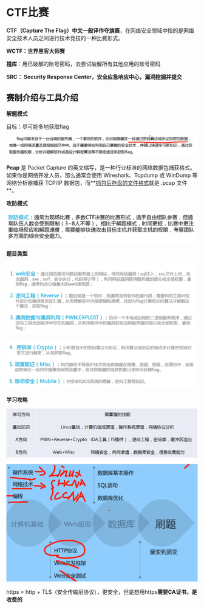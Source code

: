 # CTF比赛

**CTF（Capture The Flag）中文一般译作夺旗赛**，在网络安全领域中指的是网络安全技术人员之间进行技术竞技的一种比赛形式。

**WCTF：世界黑客大师赛**

**撞库**：用已破解的账号密码，去尝试破解所有其他应用的账号密码

**SRC： Security Response Center，安全应急响应中心，漏洞挖掘并提交**

## 赛制介绍与工具介绍

**解题模式**

目标：尽可能多地获取flag

![](PIC\0.png)

**Pcap** 是 Packet Capture 的英文缩写，是一种行业标准的网络数据包捕获格式。如果你是网络开发人员，那么通常会使用 Wireshark、Tcpdump 或 WinDump 等网络分析器捕获 TCP/IP 数据包，而**<u>抓包后存盘的文件格式</u>就是 .pcap 文件**。

**攻防模式**

![](PIC\1.png)

**题目类型**

![](PIC\2.png)

![](PIC\3.png)

**学习攻略**

![](PIC\4.png)

![](PIC\5.png)

https = http + TLS（安全传输层协议），更安全，但是想用https**需要CA证书，是收费的**